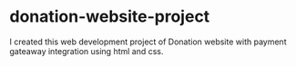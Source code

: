 # donation-website-project
I created this web development project of Donation website with payment gateaway integration using html and css.
